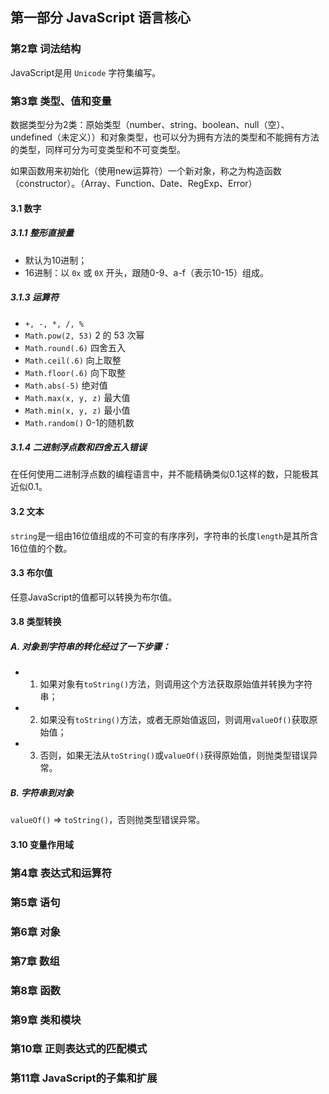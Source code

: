 ## 第一部分 JavaScript 语言核心

### 第2章 词法结构

JavaScript是用 `Unicode` 字符集编写。 

### 第3章 类型、值和变量

数据类型分为2类：原始类型（number、string、boolean、null（空）、undefined（未定义））和对象类型，也可以分为拥有方法的类型和不能拥有方法的类型，同样可分为可变类型和不可变类型。

如果函数用来初始化（使用new运算符）一个新对象，称之为构造函数（constructor）。（Array、Function、Date、RegExp、Error）

#### 3.1 数字

##### 3.1.1 整形直接量

* 默认为10进制；
* 16进制：以 `0x` 或 `0X` 开头，跟随0-9、a-f（表示10-15）组成。

##### 3.1.3 运算符

* `+, -, *, /, %`
* `Math.pow(2, 53)` 2 的 53 次幂
* `Math.round(.6)` 四舍五入
* `Math.ceil(.6)` 向上取整
* `Math.floor(.6)` 向下取整
* `Math.abs(-5)` 绝对值
* `Math.max(x, y, z)` 最大值
* `Math.min(x, y, z)` 最小值
* `Math.random()` 0-1的随机数

##### 3.1.4 二进制浮点数和四舍五入错误

在任何使用二进制浮点数的编程语言中，并不能精确类似0.1这样的数，只能极其近似0.1。

#### 3.2 文本

`string`是一组由16位值组成的不可变的有序序列，字符串的长度`length`是其所含16位值的个数。

#### 3.3 布尔值

任意JavaScript的值都可以转换为布尔值。

#### 3.8 类型转换

##### A. 对象到字符串的转化经过了一下步骤：

* 1. 如果对象有`toString()`方法，则调用这个方法获取原始值并转换为字符串；
* 2. 如果没有`toString()`方法，或者无原始值返回，则调用`valueOf()`获取原始值；
* 3. 否则，如果无法从`toString()`或`valueOf()`获得原始值，则抛类型错误异常。

##### B. 字符串到对象

`valueOf()` => `toString()`，否则抛类型错误异常。

#### 3.10 变量作用域

### 第4章 表达式和运算符

### 第5章 语句

### 第6章 对象

### 第7章 数组

### 第8章 函数

### 第9章 类和模块

### 第10章 正则表达式的匹配模式

### 第11章 JavaScript的子集和扩展